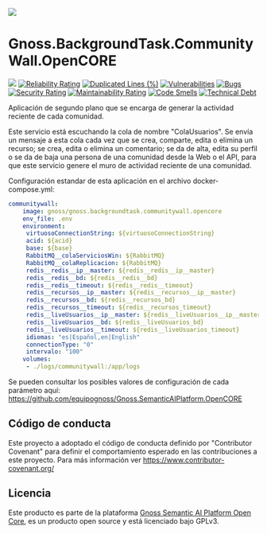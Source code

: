 ![](https://content.gnoss.ws/imagenes/proyectos/personalizacion/7e72bf14-28b9-4beb-82f8-e32a3b49d9d3/cms/logognossazulprincipal.png)

# Gnoss.BackgroundTask.CommunityWall.OpenCORE

![](https://github.com/equipognoss/Gnoss.BackgroundTask.CommunityWall.OpenCORE/workflows/BuildCommunityWall/badge.svg)
[![Reliability Rating](https://sonarcloud.io/api/project_badges/measure?project=equipognoss_Gnoss.BackgroundTask.CommunityWall.OpenCORE&metric=reliability_rating)](https://sonarcloud.io/summary/new_code?id=equipognoss_Gnoss.BackgroundTask.CommunityWall.OpenCORE)
[![Duplicated Lines (%)](https://sonarcloud.io/api/project_badges/measure?project=equipognoss_Gnoss.BackgroundTask.CommunityWall.OpenCORE&metric=duplicated_lines_density)](https://sonarcloud.io/summary/new_code?id=equipognoss_Gnoss.BackgroundTask.CommunityWall.OpenCORE)
[![Vulnerabilities](https://sonarcloud.io/api/project_badges/measure?project=equipognoss_Gnoss.BackgroundTask.CommunityWall.OpenCORE&metric=vulnerabilities)](https://sonarcloud.io/summary/new_code?id=equipognoss_Gnoss.BackgroundTask.CommunityWall.OpenCORE)
[![Bugs](https://sonarcloud.io/api/project_badges/measure?project=equipognoss_Gnoss.BackgroundTask.CommunityWall.OpenCORE&metric=bugs)](https://sonarcloud.io/summary/new_code?id=equipognoss_Gnoss.BackgroundTask.CommunityWall.OpenCORE)
[![Security Rating](https://sonarcloud.io/api/project_badges/measure?project=equipognoss_Gnoss.BackgroundTask.CommunityWall.OpenCORE&metric=security_rating)](https://sonarcloud.io/summary/new_code?id=equipognoss_Gnoss.BackgroundTask.CommunityWall.OpenCORE)
[![Maintainability Rating](https://sonarcloud.io/api/project_badges/measure?project=equipognoss_Gnoss.BackgroundTask.CommunityWall.OpenCORE&metric=sqale_rating)](https://sonarcloud.io/summary/new_code?id=equipognoss_Gnoss.BackgroundTask.CommunityWall.OpenCORE)
[![Code Smells](https://sonarcloud.io/api/project_badges/measure?project=equipognoss_Gnoss.BackgroundTask.CommunityWall.OpenCORE&metric=code_smells)](https://sonarcloud.io/summary/new_code?id=equipognoss_Gnoss.BackgroundTask.CommunityWall.OpenCORE)
[![Technical Debt](https://sonarcloud.io/api/project_badges/measure?project=equipognoss_Gnoss.BackgroundTask.CommunityWall.OpenCORE&metric=sqale_index)](https://sonarcloud.io/summary/new_code?id=equipognoss_Gnoss.BackgroundTask.CommunityWall.OpenCORE)


Aplicación de segundo plano que se encarga de generar la actividad reciente de cada comunidad.

Este servicio está escuchando la cola de nombre "ColaUsuarios". Se envía un mensaje a esta cola cada vez que se crea, comparte, edita o elimina un recurso; se crea, edita o elimina un comentario; se da de alta, edita su perfil o se da de baja una persona de una comunidad desde la Web o el API, para que este servicio genere el muro de actividad reciente de una comunidad.

Configuración estandar de esta aplicación en el archivo docker-compose.yml: 

```yml
communitywall:
    image: gnoss/gnoss.backgroundtask.communitywall.opencore
    env_file: .env
    environment:
     virtuosoConnectionString: ${virtuosoConnectionString}
     acid: ${acid}
     base: ${base}
     RabbitMQ__colaServiciosWin: ${RabbitMQ}
     RabbitMQ__colaReplicacion: ${RabbitMQ}
     redis__redis__ip__master: ${redis__redis__ip__master}
     redis__redis__bd: ${redis__redis__bd}
     redis__redis__timeout: ${redis__redis__timeout}
     redis__recursos__ip__master: ${redis__recursos__ip__master}
     redis__recursos__bd: ${redis__recursos_bd}
     redis__recursos__timeout: ${redis__recursos_timeout}
     redis__liveUsuarios__ip__master: ${redis__liveUsuarios__ip__master}
     redis__liveUsuarios__bd: ${redis__liveUsuarios_bd}
     redis__liveUsuarios__timeout: ${redis__liveUsuarios_timeout}
     idiomas: "es|Español,en|English"
     connectionType: "0"
     intervalo: "100"
    volumes:
     - ./logs/communitywall:/app/logs

```

Se pueden consultar los posibles valores de configuración de cada parámetro aquí: https://github.com/equipognoss/Gnoss.SemanticAIPlatform.OpenCORE

## Código de conducta
Este proyecto a adoptado el código de conducta definido por "Contributor Covenant" para definir el comportamiento esperado en las contribuciones a este proyecto. Para más información ver https://www.contributor-covenant.org/

## Licencia
Este producto es parte de la plataforma [Gnoss Semantic AI Platform Open Core](https://github.com/equipognoss/Gnoss.SemanticAIPlatform.OpenCORE), es un producto open source y está licenciado bajo GPLv3.
